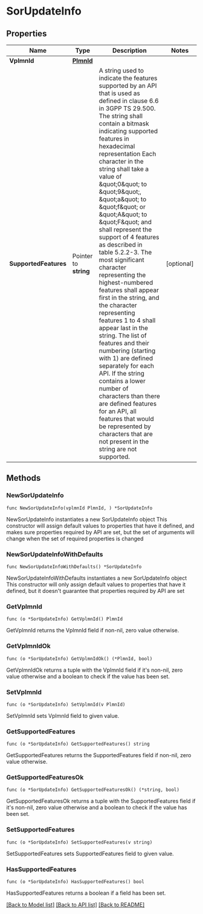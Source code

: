 # SorUpdateInfo

## Properties

Name | Type | Description | Notes
------------ | ------------- | ------------- | -------------
**VplmnId** | [**PlmnId**](PlmnId.md) |  | 
**SupportedFeatures** | Pointer to **string** | A string used to indicate the features supported by an API that is used as defined in clause  6.6 in 3GPP TS 29.500. The string shall contain a bitmask indicating supported features in  hexadecimal representation Each character in the string shall take a value of \&quot;0\&quot; to \&quot;9\&quot;,  \&quot;a\&quot; to \&quot;f\&quot; or \&quot;A\&quot; to \&quot;F\&quot; and shall represent the support of 4 features as described in  table 5.2.2-3. The most significant character representing the highest-numbered features shall  appear first in the string, and the character representing features 1 to 4 shall appear last  in the string. The list of features and their numbering (starting with 1) are defined  separately for each API. If the string contains a lower number of characters than there are  defined features for an API, all features that would be represented by characters that are not  present in the string are not supported.  | [optional] 

## Methods

### NewSorUpdateInfo

`func NewSorUpdateInfo(vplmnId PlmnId, ) *SorUpdateInfo`

NewSorUpdateInfo instantiates a new SorUpdateInfo object
This constructor will assign default values to properties that have it defined,
and makes sure properties required by API are set, but the set of arguments
will change when the set of required properties is changed

### NewSorUpdateInfoWithDefaults

`func NewSorUpdateInfoWithDefaults() *SorUpdateInfo`

NewSorUpdateInfoWithDefaults instantiates a new SorUpdateInfo object
This constructor will only assign default values to properties that have it defined,
but it doesn't guarantee that properties required by API are set

### GetVplmnId

`func (o *SorUpdateInfo) GetVplmnId() PlmnId`

GetVplmnId returns the VplmnId field if non-nil, zero value otherwise.

### GetVplmnIdOk

`func (o *SorUpdateInfo) GetVplmnIdOk() (*PlmnId, bool)`

GetVplmnIdOk returns a tuple with the VplmnId field if it's non-nil, zero value otherwise
and a boolean to check if the value has been set.

### SetVplmnId

`func (o *SorUpdateInfo) SetVplmnId(v PlmnId)`

SetVplmnId sets VplmnId field to given value.


### GetSupportedFeatures

`func (o *SorUpdateInfo) GetSupportedFeatures() string`

GetSupportedFeatures returns the SupportedFeatures field if non-nil, zero value otherwise.

### GetSupportedFeaturesOk

`func (o *SorUpdateInfo) GetSupportedFeaturesOk() (*string, bool)`

GetSupportedFeaturesOk returns a tuple with the SupportedFeatures field if it's non-nil, zero value otherwise
and a boolean to check if the value has been set.

### SetSupportedFeatures

`func (o *SorUpdateInfo) SetSupportedFeatures(v string)`

SetSupportedFeatures sets SupportedFeatures field to given value.

### HasSupportedFeatures

`func (o *SorUpdateInfo) HasSupportedFeatures() bool`

HasSupportedFeatures returns a boolean if a field has been set.


[[Back to Model list]](../README.md#documentation-for-models) [[Back to API list]](../README.md#documentation-for-api-endpoints) [[Back to README]](../README.md)


